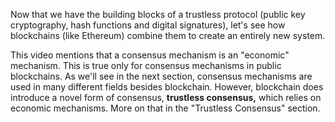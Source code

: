 Now that we have the building blocks of a trustless protocol (public key cryptography, hash functions and digital signatures), let's see how blockchains (like Ethereum) combine them to create an entirely new system.

This video mentions that a consensus mechanism is an "economic" mechanism. This is true only for consensus mechanisms in public blockchains. As we'll see in the next section, consensus mechanisms are used in many different fields besides blockchain. However, blockchain does introduce a novel form of consensus, **trustless consensus,** which relies on economic mechanisms. More on that in the "Trustless Consensus" section.
